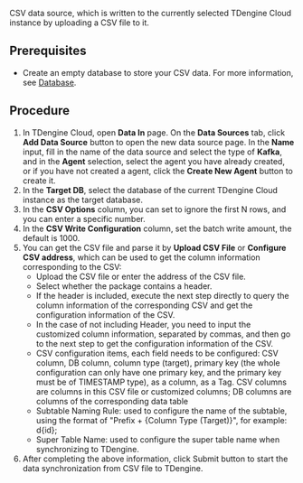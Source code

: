 <!-- ---
sidebar_label: CSV
title: CSV Data Source
description: This document describes how to extract data from CSV files into a TDengine Cloud instance.
--- -->

CSV data source, which is written to the currently selected TDengine Cloud instance by uploading a CSV file to it.

## Prerequisites

- Create an empty database to store your CSV data. For more information, see [Database](../../../programming/model/#create-database).

## Procedure

1. In TDengine Cloud, open **Data In** page. On the **Data Sources** tab, click **Add Data Source** button to open the new data source page. In the **Name** input, fill in the name of the data source and select the type of **Kafka**, and in the **Agent** selection, select the agent you have already created, or if you have not created a agent, click the **Create New Agent** button to create it.
2. In the **Target DB**, select the database of the current TDengine Cloud instance as the target database.
3. In the **CSV Options** column, you can set to ignore the first N rows, and you can enter a specific number.
4. In the **CSV Write Configuration** column, set the batch write amount, the default is 1000.
5. You can get the CSV file and parse it by **Upload CSV File** or **Configure CSV address**, which can be used to get the column information corresponding to the CSV:
   - Upload the CSV file or enter the address of the CSV file.
   - Select whether the package contains a header.
   - If the header is included, execute the next step directly to query the column information of the corresponding CSV and get the configuration information of the CSV.
   - In the case of not including Header, you need to input the customized column information, separated by commas, and then go to the next step to get the configuration information of the CSV.
   - CSV configuration items, each field needs to be configured: CSV column, DB column, column type (target), primary key (the whole configuration can only have one primary key, and the primary key must be of TIMESTAMP type), as a column, as a Tag. CSV columns are columns in this CSV file or customized columns; DB columns are columns of the corresponding data table
   - Subtable Naming Rule: used to configure the name of the subtable, using the format of "Prefix + {Column Type (Target)}", for example: d{id};
   - Super Table Name: used to configure the super table name when synchronizing to TDengine.
6. After completing the above information, click Submit button to start the data synchronization from CSV file to TDengine.
